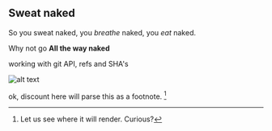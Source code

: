 Sweat naked
-----------

So you sweat naked, you *breathe* naked, you _eat_ naked.

Why not go **All the way naked**

working with git API, refs and SHA's

![alt text](london.jpg "Logo Title Text 1")

ok, discount here will parse this as a footnote. [^1]

[^1]: Let us see where it will render. Curious? 
